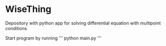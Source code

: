 # WiseThing
Depository with python app for solving differential equation with multipoint conditions

Start program by running 
'''
  python main.py
'''
